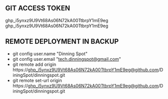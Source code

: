

## GIT ACCESS TOKEN 
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
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
## REMOTE DEPLOYMENT IN BACKUP #
 - git config user.name "Dinning Spot"
 - git config user.email "tech.dinningspot@gmail.com"
 - git remote add origin https://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@github.com/DiningSpot/dinningspot.git    
 - git remote set-url origin https://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@github.com/DiningSpot/dinningspot.git

